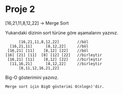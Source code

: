# Proje 2

[16,21,11,8,12,22] -> Merge Sort

Yukarıdaki dizinin sort türüne göre aşamalarını yazınız.

          [16,21,11,8,12,22]        //böl
      [16,21,11]      [8,12,22]     //böl
     [16,21] [11]    [8,12] [22]    //böl
    [16] [21] [11]  [8] [12] [22]   //birleştir
     [16,21] [11]    [8,12] [22]    //birleştir
      [11,16,21]      [8,12,22]     //birleştir
          [8,11,12,16,21,22]

Big-O gösterimini yazınız.

    Merge sort için BigO gösterimi O(nlogn)'dir.
